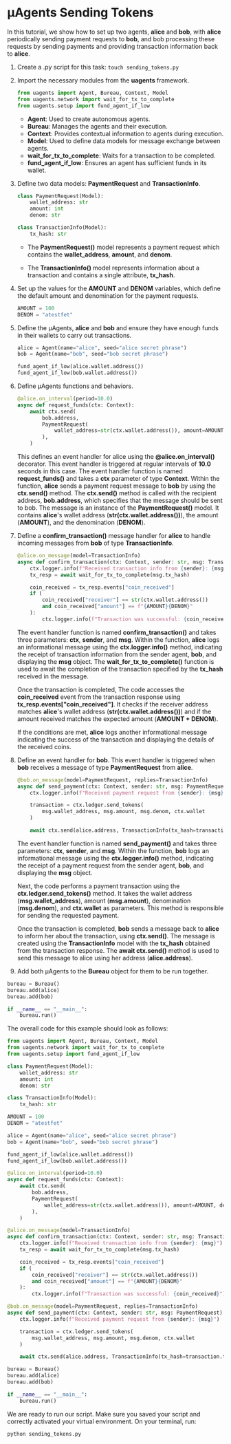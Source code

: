 # μAgents Sending Tokens

In this tutorial, we show how to set up two agents, **alice** and **bob**, with **alice** periodically sending payment requests to **bob**, and bob processing these requests by sending payments and providing transaction information back to **alice**. 

1. Create a .py script for this task: `touch sending_tokens.py`
2. Import the necessary modules from the **uagents** framework.

    ``` py
    from uagents import Agent, Bureau, Context, Model
    from uagents.network import wait_for_tx_to_complete
    from uagents.setup import fund_agent_if_low
    ``` 

   - **Agent**: Used to create autonomous agents. 
   - **Bureau**: Manages the agents and their execution. 
   - **Context**: Provides contextual information to agents during execution. 
   - **Model**: Used to define data models for message exchange between agents. 
   - **wait_for_tx_to_complete**: Waits for a transaction to be completed. 
   - **fund_agent_if_low**: Ensures an agent has sufficient funds in its wallet.

3. Define two data models: **PaymentRequest** and **TransactionInfo**.

    ``` py
    class PaymentRequest(Model):
        wallet_address: str
        amount: int
        denom: str
    
    class TransactionInfo(Model):
        tx_hash: str
    ```

    - The **PaymentRequest()** model represents a payment request which contains the **wallet_address**, **amount**, and **denom**.

    - The **TransactionInfo()** model represents information about a transaction and contains a single attribute, **tx_hash**.

4. Set up the values for the **AMOUNT** and **DENOM** variables, which define the default amount and denomination for the payment requests.

    ``` py
    AMOUNT = 100
    DENOM = "atestfet"
    ```

5. Define the μAgents, **alice** and **bob** and ensure they have enough funds in their wallets to carry out transactions. 

    ``` py
    alice = Agent(name="alice", seed="alice secret phrase")
    bob = Agent(name="bob", seed="bob secret phrase")
    
    fund_agent_if_low(alice.wallet.address())
    fund_agent_if_low(bob.wallet.address())
    ```

6. Define μAgents functions and behaviors.

    ``` py
    @alice.on_interval(period=10.0)
    async def request_funds(ctx: Context):
        await ctx.send(
            bob.address,
            PaymentRequest(
                wallet_address=str(ctx.wallet.address()), amount=AMOUNT, denom=DENOM
            ),
        )
    ```

    This defines an event handler for alice using the **@alice.on_interval()** decorator. This event handler is triggered at regular intervals of **10.0** seconds in this case. The event handler function is named **request_funds()** and takes a **ctx** parameter of type **Context**. Within the function, **alice** sends a payment request message to **bob** by using the **ctx.send()** method. The **ctx.send()** method is called with the recipient address, **bob.address**, which specifies that the message should be sent to bob. The message is an instance of the **PaymentRequest()** model. It contains **alice**'s wallet address (**str(ctx.wallet.address())**), the amount (**AMOUNT**), and the denomination (**DENOM**).

7. Define a **confirm_transaction()** message handler for **alice** to handle incoming messages from **bob** of type **TransactionInfo**.

    ``` py
    @alice.on_message(model=TransactionInfo)
    async def confirm_transaction(ctx: Context, sender: str, msg: TransactionInfo):
        ctx.logger.info(f"Received transaction info from {sender}: {msg}")
        tx_resp = await wait_for_tx_to_complete(msg.tx_hash)
    
        coin_received = tx_resp.events["coin_received"]
        if (
            coin_received["receiver"] == str(ctx.wallet.address())
            and coin_received["amount"] == f"{AMOUNT}{DENOM}"
        ):
            ctx.logger.info(f"Transaction was successful: {coin_received}")
    ```

    The event handler function is named **confirm_transaction()** and takes three parameters: **ctx**, **sender**, and **msg**. Within the function, **alice** logs an informational message using the **ctx.logger.info()** method, indicating the receipt of transaction information from the sender agent, **bob**, and displaying the **msg** object. The **wait_for_tx_to_complete()** function is used to await the completion of the transaction specified by the **tx_hash** received in the message.
    
    Once the transaction is completed, The code accesses the **coin_received** event from the transaction response using **tx_resp.events[\"coin_received\"]**. It checks if the receiver address matches **alice**'s wallet address (**str(ctx.wallet.address())**) and if the amount received matches the expected amount (**AMOUNT + DENOM**).
    
    If the conditions are met, **alice** logs another informational message indicating the success of the transaction and displaying the details of the received coins.

8. Define an event handler for **bob**. This event handler is triggered when **bob** receives a message of type **PaymentRequest** from **alice**.

   ``` py
   @bob.on_message(model=PaymentRequest, replies=TransactionInfo)
   async def send_payment(ctx: Context, sender: str, msg: PaymentRequest):
       ctx.logger.info(f"Received payment request from {sender}: {msg}")
   
       transaction = ctx.ledger.send_tokens(
           msg.wallet_address, msg.amount, msg.denom, ctx.wallet
       )
   
       await ctx.send(alice.address, TransactionInfo(tx_hash=transaction.tx_hash))
   ```

   The event handler function is named **send_payment()** and takes three parameters: **ctx**, **sender**, and **msg**. Within the function, **bob** logs an informational message using the **ctx.logger.info()** method, indicating the receipt of a payment request from the sender agent, **bob**,  and displaying the **msg** object.

   Next, the code performs a payment transaction using the **ctx.ledger.send_tokens()** method. It takes the wallet address (**msg.wallet_address**), amount (**msg.amount**), denomination (**msg.denom**), and **ctx.wallet** as parameters. This method is responsible for sending the requested payment.

   Once the transaction is completed, **bob** sends a message back to **alice** to inform her about the transaction, using **ctx.send()**. The message is created using the **TransactionInfo** model with the **tx_hash** obtained from the transaction response. The **await ctx.send()** method is used to send this message to alice using her address (**alice.address**).

9. Add both μAgents to the **Bureau** object for them to be run together.

``` py
bureau = Bureau()
bureau.add(alice)
bureau.add(bob)

if __name__ == "__main__":
    bureau.run()
```

The overall code for this example should look as follows: 

``` py
from uagents import Agent, Bureau, Context, Model
from uagents.network import wait_for_tx_to_complete
from uagents.setup import fund_agent_if_low

class PaymentRequest(Model):
    wallet_address: str
    amount: int
    denom: str

class TransactionInfo(Model):
    tx_hash: str

AMOUNT = 100
DENOM = "atestfet"

alice = Agent(name="alice", seed="alice secret phrase")
bob = Agent(name="bob", seed="bob secret phrase")

fund_agent_if_low(alice.wallet.address())
fund_agent_if_low(bob.wallet.address())

@alice.on_interval(period=10.0)
async def request_funds(ctx: Context):
    await ctx.send(
        bob.address,
        PaymentRequest(
            wallet_address=str(ctx.wallet.address()), amount=AMOUNT, denom=DENOM
        ),
    )

@alice.on_message(model=TransactionInfo)
async def confirm_transaction(ctx: Context, sender: str, msg: TransactionInfo):
    ctx.logger.info(f"Received transaction info from {sender}: {msg}")
    tx_resp = await wait_for_tx_to_complete(msg.tx_hash)

    coin_received = tx_resp.events["coin_received"]
    if (
        coin_received["receiver"] == str(ctx.wallet.address())
        and coin_received["amount"] == f"{AMOUNT}{DENOM}"
    ):
        ctx.logger.info(f"Transaction was successful: {coin_received}")

@bob.on_message(model=PaymentRequest, replies=TransactionInfo)
async def send_payment(ctx: Context, sender: str, msg: PaymentRequest):
    ctx.logger.info(f"Received payment request from {sender}: {msg}")

    transaction = ctx.ledger.send_tokens(
        msg.wallet_address, msg.amount, msg.denom, ctx.wallet
    )

    await ctx.send(alice.address, TransactionInfo(tx_hash=transaction.tx_hash))

bureau = Bureau()
bureau.add(alice)
bureau.add(bob)

if __name__ == "__main__":
    bureau.run()
```

We are ready to run our script. Make sure you saved your script and correctly activated your virtual environment. On your terminal, run:

``` py
python sending_tokens.py
```